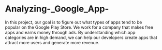 # Analyzing-_Google_App-
In this project, our goal is to figure out what types of apps tend to be popular on the Google Play Store. We work for a company that makes free apps and earns money through ads. By understanding which app categories are in high demand, we can help our developers create apps that attract more users and generate more revenue. 
